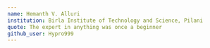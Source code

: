 ```yaml
---
name: Hemanth V. Alluri	
institution: Birla Institute of Technology and Science, Pilani
quote: The expert in anything was once a beginner
github_user: Hypro999
---
```

